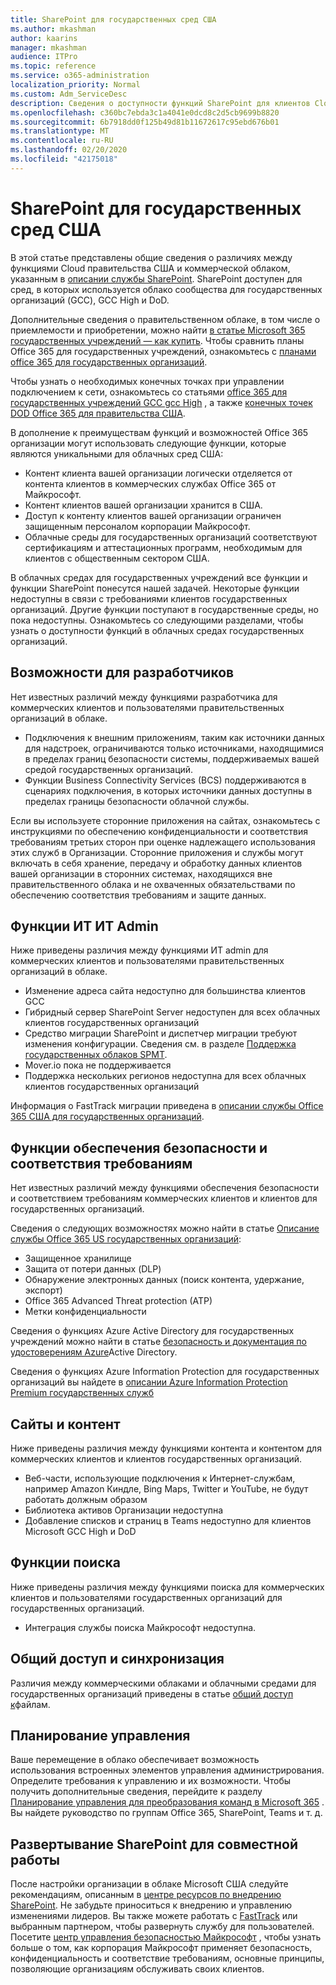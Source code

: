 ```yaml
---
title: SharePoint для государственных сред США
ms.author: mkashman
author: kaarins
manager: mkashman
audience: ITPro
ms.topic: reference
ms.service: o365-administration
localization_priority: Normal
ms.custom: Adm_ServiceDesc
description: Сведения о доступности функций SharePoint для клиентов Cloud государственных учреждений США.
ms.openlocfilehash: c360bc7ebda3c1a4041e0dcd8c2d5cb9699b8820
ms.sourcegitcommit: 6b7918dd0f125b49d81b11672617c95ebd676b01
ms.translationtype: MT
ms.contentlocale: ru-RU
ms.lasthandoff: 02/20/2020
ms.locfileid: "42175018"
---
```

# <a name="sharepoint-for-us-government-environments"></a>SharePoint для государственных сред США

В этой статье представлены общие сведения о различиях между функциями Cloud правительства США и коммерческой облаком, указанным в [описании службы SharePoint](/office365/servicedescriptions/sharepoint-online-service-description/sharepoint-online-service-description). SharePoint доступен для сред, в которых используется облако сообщества для государственных организаций (GCC), GCC High и DoD. 

Дополнительные сведения о правительственном облаке, в том числе о приемлемости и приобретении, можно найти [в статье Microsoft 365 государственных учреждений — как купить](/office365/servicedescriptions/office-365-platform-service-description/office-365-us-government/microsoft-365-government-how-to-buy). Чтобы сравнить планы Office 365 для государственных учреждений, ознакомьтесь с [планами office 365 для государственных организаций](https://www.microsoft.com/microsoft-365/government/compare-office-365-government-plans?rtc=1#EligibilityRequirements).

Чтобы узнать о необходимых конечных точках при управлении подключением к сети, ознакомьтесь со статьями [office 365 для государственных учреждений GCC gcc High](/office365/enterprise/office-365-u-s-government-gcc-high-endpoints#sharepoint-online-and-onedrive-for-business) , а также [конечных точек DOD Office 365 для правительства США](/office365/enterprise/office-365-u-s-government-dod-endpoints#sharepoint-online-and-onedrive-for-business).

В дополнение к преимуществам функций и возможностей Office 365 организации могут использовать следующие функции, которые являются уникальными для облачных сред США:

-   Контент клиента вашей организации логически отделяется от контента клиентов в коммерческих службах Office 365 от Майкрософт.
-   Контент клиентов вашей организации хранится в США.
-   Доступ к контенту клиентов вашей организации ограничен защищенным персоналом корпорации Майкрософт.
-   Облачные среды для государственных организаций соответствуют сертификациям и аттестационных программ, необходимым для клиентов с общественным сектором США.

В облачных средах для государственных учреждений все функции и функции SharePoint понесутся нашей задачей. Некоторые функции недоступны в связи с требованиями клиентов государственных организаций. Другие функции поступают в государственные среды, но пока недоступны. Ознакомьтесь со следующими разделами, чтобы узнать о доступности функций в облачных средах государственных организаций.

## <a name="developer-features"></a>Возможности для разработчиков

Нет известных различий между функциями разработчика для коммерческих клиентов и пользователями правительственных организаций в облаке.

- Подключения к внешним приложениям, таким как источники данных для надстроек, ограничиваются только источниками, находящимися в пределах границ безопасности системы, поддерживаемых вашей средой государственных организаций.
- Функции Business Connectivity Services (BCS) поддерживаются в сценариях подключения, в которых источники данных доступны в пределах границы безопасности облачной службы.

Если вы используете сторонние приложения на сайтах, ознакомьтесь с инструкциями по обеспечению конфиденциальности и соответствия требованиям третьих сторон при оценке надлежащего использования этих служб в Организации. Сторонние приложения и службы могут включать в себя хранение, передачу и обработку данных клиентов вашей организации в сторонних системах, находящихся вне правительственного облака и не охваченных обязательствами по обеспечению соответствия требованиям и защите данных. 

## <a name="it-admin-features"></a>Функции ИТ ИТ Admin

Ниже приведены различия между функциями ИТ admin для коммерческих клиентов и пользователями правительственных организаций в облаке.

- Изменение адреса сайта недоступно для большинства клиентов GCC
- Гибридный сервер SharePoint Server недоступен для всех облачных клиентов государственных организаций
- Средство миграции SharePoint и диспетчер миграции требуют изменения конфигурации. Сведения см. в разделе [Поддержка государственных облаков SPMT](/sharepointmigration/spmt-install-issues#government-cloud-support).
- Mover.io пока не поддерживается
- Поддержка нескольких регионов недоступна для всех облачных клиентов государственных организаций

Информация о FastTrack миграции приведена в [описании службы Office 365 США для государственных организаций](/office365/servicedescriptions/office-365-platform-service-description/office-365-us-government/office-365-us-government#data-migrations-performed-by-fasttrack).

## <a name="security-and-compliance-features"></a>Функции обеспечения безопасности и соответствия требованиям

Нет известных различий между функциями обеспечения безопасности и соответствием требованиям коммерческих клиентов и клиентов для государственных организаций.

Сведения о следующих возможностях можно найти в статье [Описание службы Office 365 US государственных организаций](/office365/servicedescriptions/office-365-platform-service-description/office-365-us-government/office-365-us-government#platform-features):
- Защищенное хранилище
- Защита от потери данных (DLP)
- Обнаружение электронных данных (поиск контента, удержание, экспорт)
- Office 365 Advanced Threat protection (ATP)
- Метки конфиденциальности

Сведения о функциях Azure Active Directory для государственных учреждений можно найти в статье [безопасность и документация по удостоверениям Azure](/azure/azure-government/documentation-government-services-securityandidentity#azure-active-directory)Active Directory. 

Сведения о функциях Azure Information Protection для государственных организаций вы найдете в [описании Azure Information Protection Premium государственных служб](/enterprise-mobility-security/solutions/ems-aip-premium-govt-service-description) 

## <a name="sites-and-content"></a>Сайты и контент

Ниже приведены различия между функциями контента и контентом для коммерческих клиентов и клиентов государственных организаций.

- Веб-части, использующие подключения к Интернет-службам, например Amazon Киндле, Bing Maps, Twitter и YouTube, не будут работать должным образом
- Библиотека активов Организации недоступна
- Добавление списков и страниц в Teams недоступно для клиентов Microsoft GCC High и DoD

## <a name="search-features"></a>Функции поиска

Ниже приведены различия между функциями поиска для коммерческих клиентов и пользователями государственных организаций для государственных организаций.

- Интеграция службы поиска Майкрософт недоступна.

## <a name="sharing-and-sync"></a>Общий доступ и синхронизация

Различия между коммерческими облаками и облачными средами для государственных организаций приведены в статье [общий доступ к](/office365/servicedescriptions/office-365-platform-service-description/office-365-us-government/gcc-high-and-dod#file-sharing)файлам.

## <a name="plan-for-governance"></a>Планирование управления

Ваше перемещение в облако обеспечивает возможность использования встроенных элементов управления администрирования. Определите требования к управлению и их возможности. Чтобы получить дополнительные сведения, перейдите к разделу [Планирование управления для преобразования команд в Microsoft 365](https://resources.techcommunity.microsoft.com/teamwork-governance/) . Вы найдете руководство по группам Office 365, SharePoint, Teams и т. д.

## <a name="deploy-sharepoint-for-collaboration"></a>Развертывание SharePoint для совместной работы

После настройки организации в облаке Microsoft США следуйте рекомендациям, описанным в [центре ресурсов по внедрению SharePoint](https://resources.techcommunity.microsoft.com/resources/SharePoint-adoption/). Не забудьте приноситься к внедрению и управлению изменениями лидеров.
Вы также можете работать с [FastTrack](https://www.microsoft.com/fasttrack) или выбранным партнером, чтобы развернуть службу для пользователей.
Посетите [центр управления безопасностью Майкрософт](https://www.microsoft.com/en-us/trust-center) , чтобы узнать больше о том, как корпорация Майкрософт применяет безопасность, конфиденциальность и соответствие требованиям, основные принципы, позволяющие организациям обслуживать своих клиентов.
